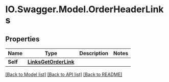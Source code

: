 # IO.Swagger.Model.OrderHeaderLinks
## Properties

Name | Type | Description | Notes
------------ | ------------- | ------------- | -------------
**Self** | [**LinksGetOrderLink**](LinksGetOrderLink.md) |  | 

[[Back to Model list]](../README.md#documentation-for-models) [[Back to API list]](../README.md#documentation-for-api-endpoints) [[Back to README]](../README.md)

